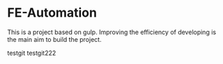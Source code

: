 # FE-Automation
This is a project based on gulp. Improving the efficiency of developing is the main aim to build the project.

testgit
testgit222

